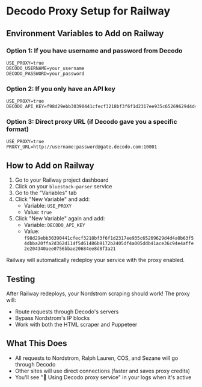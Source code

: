 # Decodo Proxy Setup for Railway

## Environment Variables to Add on Railway

### Option 1: If you have username and password from Decodo
```
USE_PROXY=true
DECODO_USERNAME=your_username
DECODO_PASSWORD=your_password
```

### Option 2: If you only have an API key
```
USE_PROXY=true
DECODO_API_KEY=f98d29ebb30390441cfecf3218bf3f6f1d2317ee935c65269629d4d4a0b63f54dbba20ffa2d362d114f5d61486b9172b2405df4a005ddb41ace36c94e4affe2e204340aee0756bbae20684ee8d8f3a21
```

### Option 3: Direct proxy URL (if Decodo gave you a specific format)
```
USE_PROXY=true
PROXY_URL=http://username:password@gate.decodo.com:10001
```

## How to Add on Railway

1. Go to your Railway project dashboard
2. Click on your `bluestock-parser` service
3. Go to the "Variables" tab
4. Click "New Variable" and add:
   - Variable: `USE_PROXY`
   - Value: `true`
5. Click "New Variable" again and add:
   - Variable: `DECODO_API_KEY`
   - Value: `f98d29ebb30390441cfecf3218bf3f6f1d2317ee935c65269629d4d4a0b63f54dbba20ffa2d362d114f5d61486b9172b2405df4a005ddb41ace36c94e4affe2e204340aee0756bbae20684ee8d8f3a21`

Railway will automatically redeploy your service with the proxy enabled.

## Testing

After Railway redeploys, your Nordstrom scraping should work! The proxy will:
- Route requests through Decodo's servers
- Bypass Nordstrom's IP blocks
- Work with both the HTML scraper and Puppeteer

## What This Does

- All requests to Nordstrom, Ralph Lauren, COS, and Sezane will go through Decodo
- Other sites will use direct connections (faster and saves proxy credits)
- You'll see "🔐 Using Decodo proxy service" in your logs when it's active